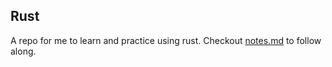 ## Rust
A repo for me to learn and practice using rust. Checkout [notes.md](./notes.md) to follow along.
